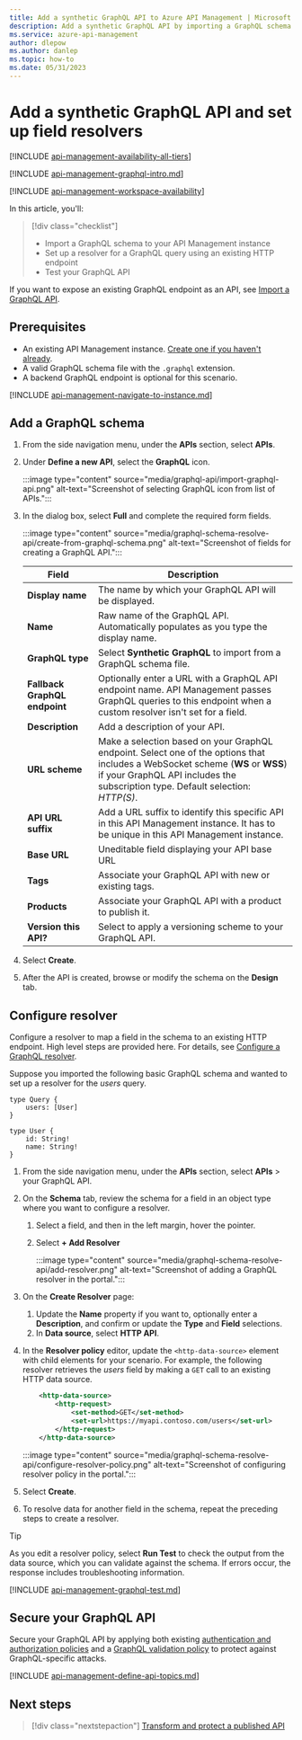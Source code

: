```yaml
---
title: Add a synthetic GraphQL API to Azure API Management | Microsoft Docs
description: Add a synthetic GraphQL API by importing a GraphQL schema to API Management and configuring field resolvers that use HTTP-based data sources.
ms.service: azure-api-management
author: dlepow
ms.author: danlep
ms.topic: how-to
ms.date: 05/31/2023
---
```


# Add a synthetic GraphQL API and set up field resolvers
 
[!INCLUDE [api-management-availability-all-tiers](../../includes/api-management-availability-all-tiers.md)]

[!INCLUDE [api-management-graphql-intro.md](../../includes/api-management-graphql-intro.md)]

[!INCLUDE [api-management-workspace-availability](../../includes/api-management-workspace-availability.md)]

In this article, you'll:
> [!div class="checklist"]
> * Import a GraphQL schema to your API Management instance
> * Set up a resolver for a GraphQL query using an existing HTTP endpoint
> * Test your GraphQL API

If you want to expose an existing GraphQL endpoint as an API, see [Import a GraphQL API](graphql-api.md).

## Prerequisites

- An existing API Management instance. [Create one if you haven't already](get-started-create-service-instance.md).
- A valid GraphQL schema file with the `.graphql` extension. 
- A backend GraphQL endpoint is optional for this scenario.


[!INCLUDE [api-management-navigate-to-instance.md](../../includes/api-management-navigate-to-instance.md)]

## Add a GraphQL schema

1. From the side navigation menu, under the **APIs** section, select **APIs**.
1. Under **Define a new API**, select the **GraphQL** icon.

    :::image type="content" source="media/graphql-api/import-graphql-api.png" alt-text="Screenshot of selecting GraphQL icon from list of APIs.":::

1. In the dialog box, select **Full** and complete the required form fields.

    :::image type="content" source="media/graphql-schema-resolve-api/create-from-graphql-schema.png" alt-text="Screenshot of fields for creating a GraphQL API.":::

     | Field | Description |
    |----------------|-------|
    | **Display name** | The name by which your GraphQL API will be displayed. |
    | **Name** | Raw name of the GraphQL API. Automatically populates as you type the display name. |
    | **GraphQL type** | Select **Synthetic GraphQL** to import from a GraphQL schema file.  |
    | **Fallback GraphQL endpoint** | Optionally enter a URL with a GraphQL API endpoint name. API Management passes GraphQL queries to this endpoint when a custom resolver isn't set for a field.  |
    | **Description** | Add a description of your API. |
    | **URL scheme** |  Make a selection based on your GraphQL endpoint. Select one of the options that includes a WebSocket scheme (**WS** or **WSS**) if your GraphQL API includes the subscription type. Default selection: *HTTP(S)*. |
    | **API URL suffix**| Add a URL suffix to identify this specific API in this API Management instance. It has to be unique in this API Management instance. |
    | **Base URL** | Uneditable field displaying your API base URL |
    | **Tags** | Associate your GraphQL API with new or existing tags. |
    | **Products** | Associate your GraphQL API with a product to publish it. |
    | **Version this API?** | Select to apply a versioning scheme to your GraphQL API. |

 
1. Select **Create**.

1. After the API is created, browse or modify the schema on the **Design** tab.

## Configure resolver

Configure a resolver to map a field in the schema to an existing HTTP endpoint. High level steps are provided here. For details, see [Configure a GraphQL resolver](configure-graphql-resolver.md).

Suppose you imported the following basic GraphQL schema and wanted to set up a resolver for the *users* query.

```
type Query {
    users: [User]
}

type User {
    id: String!
    name: String!
}
```

1. From the side navigation menu, under the **APIs** section, select **APIs** > your GraphQL API.
1. On the **Schema** tab, review the schema for a field in an object type where you want to configure a resolver. 
    1. Select a field, and then in the left margin, hover the pointer. 
    1. Select **+ Add Resolver**

        :::image type="content" source="media/graphql-schema-resolve-api/add-resolver.png" alt-text="Screenshot of adding a GraphQL resolver in the portal.":::

1. On the **Create Resolver** page:

    1. Update the **Name** property if you want to, optionally enter a **Description**, and confirm or update the **Type** and **Field** selections.
    1. In **Data source**, select **HTTP API**. 

1. In the **Resolver policy** editor, update the `<http-data-source>` element with child elements for your scenario. For example, the following resolver retrieves the *users* field by making a `GET` call to an existing HTTP data source.

    
    ```xml
        <http-data-source>
            <http-request>
                <set-method>GET</set-method>
                <set-url>https://myapi.contoso.com/users</set-url>
            </http-request>
        </http-data-source>
    ```

    :::image type="content" source="media/graphql-schema-resolve-api/configure-resolver-policy.png" alt-text="Screenshot of configuring resolver policy in the portal.":::
1. Select **Create**. 
1. To resolve data for another field in the schema, repeat the preceding steps to create a resolver. 

> [!TIP]
> As you edit a resolver policy, select **Run Test** to check the output from the data source, which you can validate against the schema. If errors occur, the response includes troubleshooting information. 

[!INCLUDE [api-management-graphql-test.md](../../includes/api-management-graphql-test.md)]

## Secure your GraphQL API

Secure your GraphQL API by applying both existing [authentication and authorization policies](api-management-policies.md#authentication-and-authorization) and a [GraphQL validation policy](validate-graphql-request-policy.md) to protect against GraphQL-specific attacks.


[!INCLUDE [api-management-define-api-topics.md](../../includes/api-management-define-api-topics.md)]

## Next steps
> [!div class="nextstepaction"]
> [Transform and protect a published API](transform-api.md)
